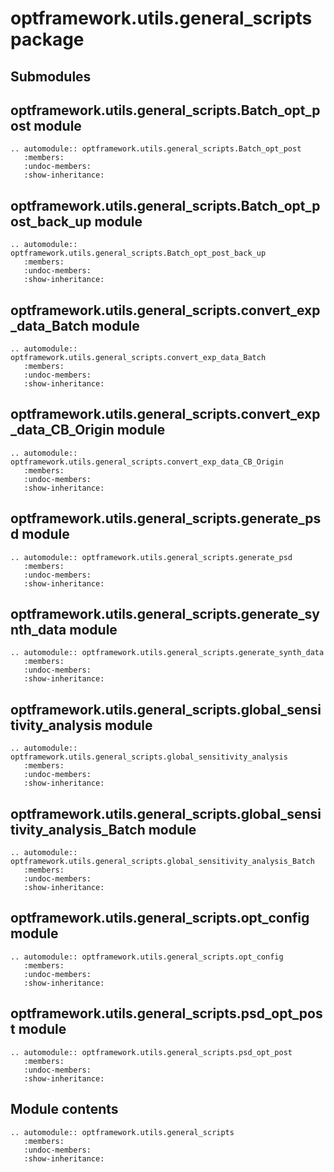 # optframework.utils.general_scripts package

## Submodules

## optframework.utils.general_scripts.Batch_opt_post module

```{eval-rst}
.. automodule:: optframework.utils.general_scripts.Batch_opt_post
   :members:
   :undoc-members:
   :show-inheritance:
```

## optframework.utils.general_scripts.Batch_opt_post_back_up module

```{eval-rst}
.. automodule:: optframework.utils.general_scripts.Batch_opt_post_back_up
   :members:
   :undoc-members:
   :show-inheritance:
```

## optframework.utils.general_scripts.convert_exp_data_Batch module

```{eval-rst}
.. automodule:: optframework.utils.general_scripts.convert_exp_data_Batch
   :members:
   :undoc-members:
   :show-inheritance:
```

## optframework.utils.general_scripts.convert_exp_data_CB_Origin module

```{eval-rst}
.. automodule:: optframework.utils.general_scripts.convert_exp_data_CB_Origin
   :members:
   :undoc-members:
   :show-inheritance:
```

## optframework.utils.general_scripts.generate_psd module

```{eval-rst}
.. automodule:: optframework.utils.general_scripts.generate_psd
   :members:
   :undoc-members:
   :show-inheritance:
```

## optframework.utils.general_scripts.generate_synth_data module

```{eval-rst}
.. automodule:: optframework.utils.general_scripts.generate_synth_data
   :members:
   :undoc-members:
   :show-inheritance:
```

## optframework.utils.general_scripts.global_sensitivity_analysis module

```{eval-rst}
.. automodule:: optframework.utils.general_scripts.global_sensitivity_analysis
   :members:
   :undoc-members:
   :show-inheritance:
```

## optframework.utils.general_scripts.global_sensitivity_analysis_Batch module

```{eval-rst}
.. automodule:: optframework.utils.general_scripts.global_sensitivity_analysis_Batch
   :members:
   :undoc-members:
   :show-inheritance:
```

## optframework.utils.general_scripts.opt_config module

```{eval-rst}
.. automodule:: optframework.utils.general_scripts.opt_config
   :members:
   :undoc-members:
   :show-inheritance:
```

## optframework.utils.general_scripts.psd_opt_post module

```{eval-rst}
.. automodule:: optframework.utils.general_scripts.psd_opt_post
   :members:
   :undoc-members:
   :show-inheritance:
```

## Module contents

```{eval-rst}
.. automodule:: optframework.utils.general_scripts
   :members:
   :undoc-members:
   :show-inheritance:
```
